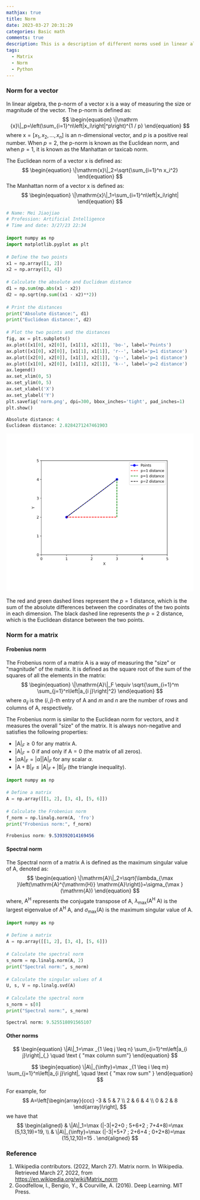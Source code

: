 ```yaml
---
mathjax: true
title: Norm
date: 2023-03-27 20:31:29
categories: Basic math
comments: true
description: This is a description of different norms used in linear algebra to measure the size or magnitude of vectors and matrices. The p-norm of a vector is defined as the sum of the absolute values of its components raised to the power of p and then taking the pth root of the sum. When p=2, the norm is called the Euclidean norm, and when p=1, it's called the Manhattan or taxicab norm. The Frobenius norm of a matrix is defined as the square root of the sum of the squares of all the elements in the matrix, while the spectral norm is the maximum singular value of the matrix. Other norms like the max column sum and max row sum are also briefly discussed. Python code is provided to calculate the norms for vectors and matrices, and to plot the distance between two points using the Manhattan and Euclidean norms.
tags: 
  - Matrix
  - Norm
  - Python
---
```


### Norm for a vector

In linear algebra, the p-norm of a vector $\mathrm{x}$ is a way of measuring the size or magnitude of the vector. The p-norm is defined as:
$$
\begin{equation}
\|\mathrm {x}\|_p=\left(\sum_{i=1}^n\left|x_i\right|^p\right)^{1 / p}
\end{equation}
$$
where $\mathrm{x} = [x_1, x_2, \ldots, x_n]$ is an n-dimensional vector, and $p$ is a positive real number. When $p=2$, the p-norm is known as the Euclidean norm, and when $p=1$, it is known as the Manhattan or taxicab norm.

The Euclidean norm of a vector $\mathrm{x}$ is defined as:
$$
\begin{equation}
\|\mathrm{x}\|_2=\sqrt{\sum_{i=1}^n x_i^2}
\end{equation}
$$
The Manhattan norm of a vector $\mathrm{x}$ is defined as:
$$
\begin{equation}
\|\mathrm{x}\|_1=\sum_{i=1}^n\left|x_i\right|
\end{equation}
$$

```python
# Name: Mei Jiaojiao
# Profession: Artificial Intelligence
# Time and date: 3/27/23 22:34

import numpy as np
import matplotlib.pyplot as plt

# Define the two points
x1 = np.array([1, 2])
x2 = np.array([3, 4])

# Calculate the absolute and Euclidean distance
d1 = np.sum(np.abs(x1 - x2))
d2 = np.sqrt(np.sum((x1 - x2)**2))

# Print the distances
print("Absolute distance:", d1)
print("Euclidean distance:", d2)

# Plot the two points and the distances
fig, ax = plt.subplots()
ax.plot([x1[0], x2[0]], [x1[1], x2[1]], 'bo-', label='Points')
ax.plot([x1[0], x2[0]], [x1[1], x1[1]], 'r--', label='p=1 distance')
ax.plot([x2[0], x2[0]], [x1[1], x2[1]], 'g--', label='p=1 distance')
ax.plot([x1[0], x2[0]], [x1[1], x2[1]], 'k--', label='p=2 distance')
ax.legend()
ax.set_xlim(0, 5)
ax.set_ylim(0, 5)
ax.set_xlabel('X')
ax.set_ylabel('Y')
plt.savefig('norm.png', dpi=300, bbox_inches='tight', pad_inches=1)
plt.show()
```

```python
Absolute distance: 4
Euclidean distance: 2.8284271247461903
```

![norm](Norms/norm.png)

The red and green dashed lines represent the $p=1$ distance, which is the sum of the absolute differences between the coordinates of the two points in each dimension. The black dashed line represents the $p=2$ distance, which is the Euclidean distance between the two points.

### Norm for a matrix

#### Frobenius norm

The Frobenius norm of a matrix $\mathrm{A}$ is a way of measuring the "size" or "magnitude" of the matrix. It is defined as the square root of the sum of the squares of all the elements in the matrix:
$$
\begin{equation}
\|\mathrm{A}\|_F \equiv \sqrt{\sum_{i=1}^m \sum_{j=1}^n\left|a_{i j}\right|^2}
\end{equation}
$$
where $a_{ij}$ is the $(i,j)$-th entry of $\mathrm{A}$ and $m$ and $n$ are the number of rows and columns of $\mathrm{A}$, respectively.

The Frobenius norm is similar to the Euclidean norm for vectors, and it measures the overall "size" of the matrix. It is always non-negative and satisfies the following properties:

- $|\mathrm{A}|_F \geq 0$ for any matrix $\mathrm{A}$.
- $|\mathrm{A}|_F = 0$ if and only if $\mathrm{A} = \mathrm{0}$ (the matrix of all zeros).
- $|\alpha\mathrm{A}|_F = |\alpha||\mathrm{A}|_F$ for any scalar $\alpha$.
- $|\mathrm{A} + \mathrm{B}|_F \leq |\mathrm{A}|_F + |\mathrm{B}|_F$ (the triangle inequality).

```python
import numpy as np

# Define a matrix
A = np.array([[1, 2], [3, 4], [5, 6]])

# Calculate the Frobenius norm
f_norm = np.linalg.norm(A, 'fro')
print("Frobenius norm:", f_norm)
```

```css
Frobenius norm: 9.539392014169456
```

#### Spectral norm

The Spectral norm of a matrix $\mathrm{A}$ is defined as the maximum singular value of $\mathrm{A}$, denoted as:
$$
\begin{equation}
\|\mathrm{A}\|_2=\sqrt{\lambda_{\max }\left(\mathrm{A}^{\mathrm{H}} \mathrm{A}\right)}=\sigma_{\max }(\mathrm{A})
\end{equation}
$$
where, $\mathrm{A}^\mathrm{H}$ represents the conjugate transpose of $\mathrm{A}$, $\lambda_{\max}\left(\mathrm{A}^\mathrm{H}\mathrm{~A}\right)$ is the largest eigenvalue of $\mathrm{A}^\mathrm{H} \mathrm{~A}$, and $\sigma_{\max }(\mathrm{A})$ is the maximum singular value of $\mathrm{A}$.

```python
import numpy as np

# Define a matrix
A = np.array([[1, 2], [3, 4], [5, 6]])

# Calculate the spectral norm
s_norm = np.linalg.norm(A, 2)
print("Spectral norm:", s_norm)

# Calculate the singular values of A
U, s, V = np.linalg.svd(A)

# Calculate the spectral norm
s_norm = s[0]
print("Spectral norm:", s_norm)
```

```python
Spectral norm: 9.525518091565107
```

#### Other norms

$$
\begin{equation}
\|A\|_1=\max _{1 \leq j \leq n} \sum_{i=1}^m\left|a_{i j}\right|_{,} \quad \text { "max column sum"}
\end{equation}
$$

$$
\begin{equation}
\|A\|_{\infty}=\max _{1 \leq i \leq m} \sum_{j=1}^n\left|a_{i j}\right|, \quad \text { "max row sum" }
\end{equation}
$$

For example, for
$$
A=\left[\begin{array}{ccc}
-3 & 5 & 7 \\
2 & 6 & 4 \\
0 & 2 & 8
\end{array}\right],
$$
we have that
$$
\begin{aligned}
& \|A\|_1=\max (|-3|+2+0 ; 5+6+2 ; 7+4+8)=\max (5,13,19)=19, \\
& \|A\|_{\infty}=\max (|-3|+5+7 ; 2+6+4 ; 0+2+8)=\max (15,12,10)=15 .
\end{aligned}
$$

### Reference

1. Wikipedia contributors. (2022, March 27). Matrix norm. In Wikipedia. Retrieved March 27, 2022, from https://en.wikipedia.org/wiki/Matrix_norm
2. Goodfellow, I., Bengio, Y., & Courville, A. (2016). Deep Learning. MIT Press.







